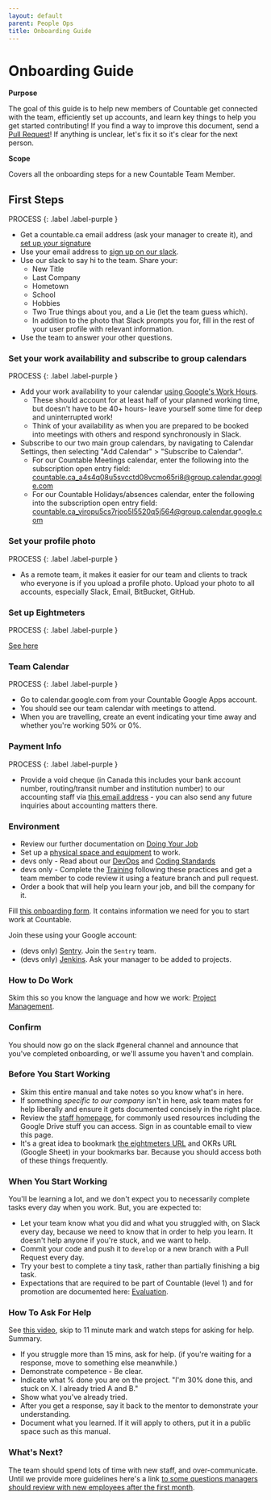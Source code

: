 ```yaml
---
layout: default
parent: People Ops
title: Onboarding Guide
---
```


# Onboarding Guide

**Purpose**

The goal of this guide is to help new members of Countable get connected
with the team, efficiently set up accounts, and learn key things to help
you get started contributing\! If you find a way to improve this
document, send a [Pull Request](https://github.com/countable-web/ops/pull/new/master)\!
If anything is unclear, let's fix it so it's clear for the next person.

**Scope**

Covers all the onboarding steps for a new Countable Team Member.

## First Steps

PROCESS
{: .label .label-purple }

  - Get a countable.ca email address (ask your manager to create it),
    and [set up your signature](https://youtu.be/hA5cRIDg0Ko)
  - Use your email address to [sign up on our slack](https://join.slack.com/t/countable-web/signup).
  - Use our slack to say hi to the team. Share your:
      - New Title
      - Last Company
      - Hometown
      - School
      - Hobbies
      - Two True things about you, and a Lie (let the team guess which).
      - In addition to the photo that Slack prompts you for, fill in the rest of your user   profile with relevant information.
  - Use the team to answer your other questions.

### Set your work availability and subscribe to group calendars

PROCESS
{: .label .label-purple }

  - Add your work availability to your calendar [using Google's Work Hours](https://support.google.com/calendar/answer/7638168?hl=en). 
      - These should account for at least half of your planned working time, but doesn't have to be 40+ hours- leave yourself some time for deep and uninterrupted work! 
      - Think of your availability as when you are prepared to be booked into meetings with others and respond synchronously in Slack.
  -  Subscribe to our two main group calendars, by navigating to Calendar Settings, then selecting "Add Calendar" > "Subscribe to Calendar".
      - For our Countable Meetings calendar, enter the following into the subscription open entry field: countable.ca_a4s4q08u5svcctd08vcmo65ri8@group.calendar.google.com
      - For our Countable Holidays/absences calendar, enter the following into the subscription open entry field: countable.ca_viropu5cs7rjoo5l5520q5j564@group.calendar.google.com

### Set your profile photo

PROCESS
{: .label .label-purple }

  - As a remote team, it makes it easier for our team and clients to
    track who everyone is if you upload a profile photo. Upload your
    photo to all accounts, especially Slack, Email, BitBucket, GitHub.

### Set up Eightmeters

PROCESS
{: .label .label-purple }

[See here](EIGHTMETERS.md)

### Team Calendar

PROCESS
{: .label .label-purple }

  - Go to calendar.google.com from your Countable Google Apps account.
  - You should see our team calendar with meetings to attend.
  - When you are travelling, create an event indicating your time away
    and whether you're working 50% or 0%.

### Payment Info

PROCESS
{: .label .label-purple }

  - Provide a void cheque (in Canada this includes your bank account
    number, routing/transit number and institution number) to our
    accounting staff via [this email address](mailto:accounting@countable.ca) - 
    you can also send any future inquiries about accounting matters there.

### Environment

  - Review our further documentation on [Doing Your Job](DOING_YOUR_JOB.md)
  - Set up a [physical space and equipment](SETTING_UP.md) to work.
  - devs only - Read about our [DevOps](../../devops/DEVOPS/) and
    [Coding Standards](../../developers/CODING_STANDARDS/)
  - devs only - Complete the [Training](../../developers/TRAINING/) following these practices and get a team member to code review it using a feature
    branch and pull request.
  - Order a book that will help you learn your job, and bill the company
    for it.

Fill [this onboarding form](https://docs.google.com/forms/d/e/1FAIpQLScYLUdoD5z1OhMNbhXC4G3GDLVbumoPH9X-mnNPDRaR2YQiwA/viewform?usp=sf_link).
It contains information we need for you to start work at Countable.

Join these using your Google account:

  - (devs only) [Sentry](http://sentry.countable.ca). Join the `Sentry`
    team.
  - (devs only) [Jenkins](http://jenkins.countable.ca). Ask your manager
    to be added to projects.

### How to Do Work

Skim this so you know the language and how we work: [Project Management](../../growth/PROJECT_MANAGEMENT/).

### Confirm

You should now go on the slack \#general channel and announce that
you've completed onboarding, or we'll assume you haven't and complain.

### Before You Start Working

  - Skim this entire manual and take notes so you know what's in here.
  - If something *specific to our company* isn't in here, ask team mates
    for help liberally and ensure it gets documented concisely in the
    right place.
  - Review the [staff homepage](https://sites.google.com/countable.ca/countable-staff/home),
    for commonly used resources including the Google Drive stuff you can
    access. Sign in as countable email to view this page.
  - It's a great idea to bookmark [the eightmeters URL](https://eightmeters.countable.ca) and OKRs URL (Google Sheet)
    in your bookmarks bar. Because you should access both of these
    things frequently.

### When You Start Working

You'll be learning a lot, and we don't expect you to necessarily
complete tasks every day when you work. But, you are expected to:

  - Let your team know what you did and what you struggled with, on
    Slack every day, because we need to know that in order to help you
    learn. It doesn't help anyone if you're stuck, and we want to help.
  - Commit your code and push it to `develop` or a new branch with a
    Pull Request every day.
  - Try your best to complete a tiny task, rather than partially
    finishing a big task.
  - Expectations that are required to be part of Countable (level 1) and
    for promotion are documented here: [Evaluation](/evaluation/EVALUATION/).

### How To Ask For Help

See [this video](https://www.youtube.com/watch?v=hY14Er6JX2s), skip to
11 minute mark and watch steps for asking for help. Summary.

  - If you struggle more than 15 mins, ask for help. (if you're waiting
    for a response, move to something else meanwhile.)
  - Demonstrate competence - Be clear.
  - Indicate what % done you are on the project. "I'm 30% done this, and
    stuck on X. I already tried A and B."
  - Show what you've already tried.
  - After you get a response, say it back to the mentor to demonstrate
    your understanding.
  - Document what you learned. If it will apply to others, put it in a
    public space such as this manual.

### What's Next?

The team should spend lots of time with new staff, and over-communicate.
Until we provide more guidelines here's a link [to some questions managers should review with new employees after the first month](https://www.gqrgm.com/questions-ask-new-employees-first-month/).
